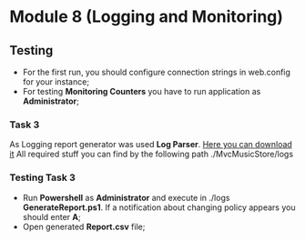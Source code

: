 # Module 8 (Logging and Monitoring)
## Testing
* For the first run, you should configure connection strings in web.config for your instance;
* For testing **Monitoring Counters** you have to run application as **Administrator**;

### Task 3
As Logging report generator was used **Log Parser**. [Here you can download it](https://www.microsoft.com/en-us/download/details.aspx?id=24659)
All required stuff you can find by the following path ./MvcMusicStore/logs

### Testing Task 3
* Run **Powershell** as **Administrator** and execute in ./logs **GenerateReport.ps1**. If a notification about changing policy appears you should enter **A**;
* Open generated **Report.csv** file;